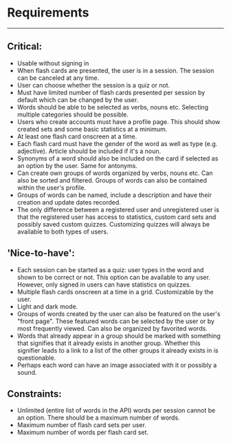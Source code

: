  # Requirements #
- - - -
## Critical: ##
* Usable without signing in
* When flash cards are presented, the user is in a session. The session can be canceled at any time.
* User can choose whether the session is a quiz or not.
* Must have limited number of flash cards presented per session by default which can be changed by the user.
* Words should be able to be selected as verbs, nouns etc. Selecting multiple categories should be possible.
* Users who create accounts must have a profile page. This should show created sets and some basic statistics at a minimum.
* At least one flash card onscreen at a time.
* Each flash card must have the gender of the word as well as type (e.g. adjective). Article should be included if it's a noun.
* Synonyms of a word should also be included on the card if selected as an option by the user. Same for antonyms.
* Can create own groups of words organized by verbs, nouns etc. Can also be sorted and filtered. Groups of words can also be contained within the user's 
profile.
* Groups of words can be named, include a description and have their creation and update dates recorded.
* The only difference between a registered user and unregistered user is that the registered user has access to statistics, custom card sets and 
possibly saved custom quizzes. Customizing quizzes will always be available to both types of users.

## 'Nice-to-have': ##
* Each session can be started as a quiz: user types in the word and shown to be correct or not. This option can be available to any user. However, only signed in users can have statistics on quizzes.
* Multiple flash cards onscreen at a time in a grid. Customizable by the user.
* Light and dark mode.
* Groups of words created by the user can also be featured on the user's "front page". These featured words can be selected by the user or by 
most frequently viewed. Can also be organized by favorited words.
* Words that already appear in a group should be marked with something that signifies that it already exists in another group. Whether this signifier 
leads to a link to a list of the other groups it already exists in is questionable.
* Perhaps each word can have an image associated with it or possibly a sound.

## Constraints: ##
* Unlimited (entire list of words in the API) words per session cannot be an option. There should be a maximum number of words.
* Maximum number of flash card sets per user.
* Maximum number of words per flash card set.